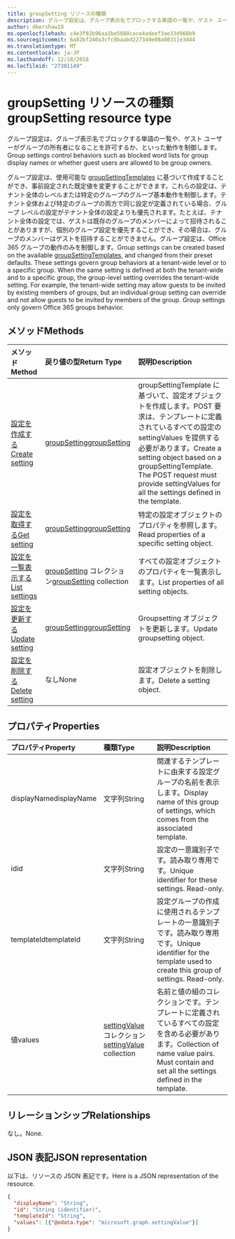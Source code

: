 ```yaml
---
title: groupSetting リソースの種類
description: グループ設定は、グループ表示名でブロックする単語の一覧や、ゲスト ユーザーがグループの所有者になることを許可するか、といった動作を制御します。
author: dkershaw10
ms.openlocfilehash: c4e3f92b96aa1be5088cace4adeef3ae33d968b9
ms.sourcegitcommit: 6a82bf240a3cfc0baabd227349e08a08311e3d44
ms.translationtype: MT
ms.contentlocale: ja-JP
ms.lasthandoff: 12/18/2018
ms.locfileid: "27301149"
---
```

# <a name="groupsetting-resource-type"></a><span data-ttu-id="0a8d5-103">groupSetting リソースの種類</span><span class="sxs-lookup"><span data-stu-id="0a8d5-103">groupSetting resource type</span></span>

<span data-ttu-id="0a8d5-104">グループ設定は、グループ表示名でブロックする単語の一覧や、ゲスト ユーザーがグループの所有者になることを許可するか、といった動作を制御します。</span><span class="sxs-lookup"><span data-stu-id="0a8d5-104">Group settings control behaviors such as blocked word lists for group display names or whether guest users are allowed to be group owners.</span></span>

<span data-ttu-id="0a8d5-p101">グループ設定は、使用可能な [groupSettingTemplates](groupsettingtemplate.md) に基づいて作成することができ、事前設定された既定値を変更することができます。これらの設定は、テナント全体のレベルまたは特定のグループのグループ基本動作を制御します。テナント全体および特定のグループの両方で同じ設定が定義されている場合、グループ レベルの設定がテナント全体の設定よりも優先されます。たとえば、テナント全体の設定では、ゲストは既存のグループのメンバーによって招待されることがありますが、個別のグループ設定を優先することができ、その場合は、グループのメンバーはゲストを招待することができません。グループ設定は、Office 365 グループの動作のみを制御します。</span><span class="sxs-lookup"><span data-stu-id="0a8d5-p101">Group settings can be created based on the available [groupSettingTemplates](groupsettingtemplate.md), and changed from their preset defaults. These settings govern group behaviors at a tenant-wide level or to a specific group. When the same setting is defined at both the tenant-wide and to a specific group, the group-level setting overrides the tenant-wide setting.  For example, the tenant-wide setting may allow guests to be invited by existing members of groups, but an individual group setting can override and not allow guests to be invited by members of the group. Group settings only govern Office 365 groups behavior.</span></span>

## <a name="methods"></a><span data-ttu-id="0a8d5-110">メソッド</span><span class="sxs-lookup"><span data-stu-id="0a8d5-110">Methods</span></span>

| <span data-ttu-id="0a8d5-111">メソッド</span><span class="sxs-lookup"><span data-stu-id="0a8d5-111">Method</span></span> | <span data-ttu-id="0a8d5-112">戻り値の型</span><span class="sxs-lookup"><span data-stu-id="0a8d5-112">Return Type</span></span> | <span data-ttu-id="0a8d5-113">説明</span><span class="sxs-lookup"><span data-stu-id="0a8d5-113">Description</span></span> |
|:---------------|:--------|:----------|
|[<span data-ttu-id="0a8d5-114">設定を作成する</span><span class="sxs-lookup"><span data-stu-id="0a8d5-114">Create setting</span></span>](../api/groupsetting-post-groupsettings.md) | [<span data-ttu-id="0a8d5-115">groupSetting</span><span class="sxs-lookup"><span data-stu-id="0a8d5-115">groupSetting</span></span>](groupsetting.md) |<span data-ttu-id="0a8d5-p102">groupSettingTemplate に基づいて、設定オブジェクトを作成します。POST 要求は、テンプレートに定義されているすべての設定の settingValues を提供する必要があります。</span><span class="sxs-lookup"><span data-stu-id="0a8d5-p102">Create a setting object based on a groupSettingTemplate. The POST request must provide settingValues for all the settings defined in the template.</span></span> |
|[<span data-ttu-id="0a8d5-118">設定を取得する</span><span class="sxs-lookup"><span data-stu-id="0a8d5-118">Get setting</span></span>](../api/groupsetting-get.md) | [<span data-ttu-id="0a8d5-119">groupSetting</span><span class="sxs-lookup"><span data-stu-id="0a8d5-119">groupSetting</span></span>](groupsetting.md) | <span data-ttu-id="0a8d5-120">特定の設定オブジェクトのプロパティを参照します。</span><span class="sxs-lookup"><span data-stu-id="0a8d5-120">Read properties of a specific setting object.</span></span> |
|[<span data-ttu-id="0a8d5-121">設定を一覧表示する</span><span class="sxs-lookup"><span data-stu-id="0a8d5-121">List settings</span></span>](../api/groupsetting-list.md) | <span data-ttu-id="0a8d5-122">[groupSetting](groupsetting.md) コレクション</span><span class="sxs-lookup"><span data-stu-id="0a8d5-122">[groupSetting](groupsetting.md) collection</span></span> | <span data-ttu-id="0a8d5-123">すべての設定オブジェクトのプロパティを一覧表示します。</span><span class="sxs-lookup"><span data-stu-id="0a8d5-123">List properties of all setting objects.</span></span> |
|[<span data-ttu-id="0a8d5-124">設定を更新する</span><span class="sxs-lookup"><span data-stu-id="0a8d5-124">Update setting</span></span>](../api/groupsetting-update.md) | [<span data-ttu-id="0a8d5-125">groupSetting</span><span class="sxs-lookup"><span data-stu-id="0a8d5-125">groupSetting</span></span>](groupsetting.md) | <span data-ttu-id="0a8d5-126">Groupsetting オブジェクトを更新します。</span><span class="sxs-lookup"><span data-stu-id="0a8d5-126">Update groupsetting object.</span></span> |
|[<span data-ttu-id="0a8d5-127">設定を削除する</span><span class="sxs-lookup"><span data-stu-id="0a8d5-127">Delete setting</span></span>](../api/groupsetting-delete.md) | <span data-ttu-id="0a8d5-128">なし</span><span class="sxs-lookup"><span data-stu-id="0a8d5-128">None</span></span> | <span data-ttu-id="0a8d5-129">設定オブジェクトを削除します。</span><span class="sxs-lookup"><span data-stu-id="0a8d5-129">Delete a setting object.</span></span> |

## <a name="properties"></a><span data-ttu-id="0a8d5-130">プロパティ</span><span class="sxs-lookup"><span data-stu-id="0a8d5-130">Properties</span></span>

| <span data-ttu-id="0a8d5-131">プロパティ</span><span class="sxs-lookup"><span data-stu-id="0a8d5-131">Property</span></span> | <span data-ttu-id="0a8d5-132">種類</span><span class="sxs-lookup"><span data-stu-id="0a8d5-132">Type</span></span> | <span data-ttu-id="0a8d5-133">説明</span><span class="sxs-lookup"><span data-stu-id="0a8d5-133">Description</span></span> |
|:---------------|:--------|:----------|
|<span data-ttu-id="0a8d5-134">displayName</span><span class="sxs-lookup"><span data-stu-id="0a8d5-134">displayName</span></span>|<span data-ttu-id="0a8d5-135">文字列</span><span class="sxs-lookup"><span data-stu-id="0a8d5-135">String</span></span>| <span data-ttu-id="0a8d5-136">関連するテンプレートに由来する設定グループの名前を表示します。</span><span class="sxs-lookup"><span data-stu-id="0a8d5-136">Display name of this group of settings, which comes from the associated template.</span></span> |
|<span data-ttu-id="0a8d5-137">id</span><span class="sxs-lookup"><span data-stu-id="0a8d5-137">id</span></span>|<span data-ttu-id="0a8d5-138">文字列</span><span class="sxs-lookup"><span data-stu-id="0a8d5-138">String</span></span>| <span data-ttu-id="0a8d5-p103">設定の一意識別子です。読み取り専用です。</span><span class="sxs-lookup"><span data-stu-id="0a8d5-p103">Unique identifier for these settings. Read-only.</span></span> |
|<span data-ttu-id="0a8d5-141">templateId</span><span class="sxs-lookup"><span data-stu-id="0a8d5-141">templateId</span></span>|<span data-ttu-id="0a8d5-142">文字列</span><span class="sxs-lookup"><span data-stu-id="0a8d5-142">String</span></span>| <span data-ttu-id="0a8d5-p104">設定グループの作成に使用されるテンプレートの一意識別子です。読み取り専用です。</span><span class="sxs-lookup"><span data-stu-id="0a8d5-p104">Unique identifier for the template used to create this group of settings. Read-only.</span></span> |
|<span data-ttu-id="0a8d5-145">値</span><span class="sxs-lookup"><span data-stu-id="0a8d5-145">values</span></span>|<span data-ttu-id="0a8d5-146">[settingValue](settingvalue.md) コレクション</span><span class="sxs-lookup"><span data-stu-id="0a8d5-146">[settingValue](settingvalue.md) collection</span></span>| <span data-ttu-id="0a8d5-p105">名前と値の組のコレクションです。テンプレートに定義されているすべての設定を含める必要があります。</span><span class="sxs-lookup"><span data-stu-id="0a8d5-p105">Collection of name value pairs. Must contain and set all the settings defined in the template.</span></span> |

## <a name="relationships"></a><span data-ttu-id="0a8d5-149">リレーションシップ</span><span class="sxs-lookup"><span data-stu-id="0a8d5-149">Relationships</span></span>

<span data-ttu-id="0a8d5-150">なし。</span><span class="sxs-lookup"><span data-stu-id="0a8d5-150">None.</span></span>

## <a name="json-representation"></a><span data-ttu-id="0a8d5-151">JSON 表記</span><span class="sxs-lookup"><span data-stu-id="0a8d5-151">JSON representation</span></span>

<span data-ttu-id="0a8d5-152">以下は、リソースの JSON 表記です。</span><span class="sxs-lookup"><span data-stu-id="0a8d5-152">Here is a JSON representation of the resource.</span></span>

<!--{
  "blockType": "resource",
  "openType": true,
  "optionalProperties": [],
  "keyProperty": "id",
  "baseType": "microsoft.graph.entity",
  "@odata.type": "microsoft.graph.groupSetting"
}-->

```json
{
  "displayName": "String",
  "id": "String (identifier)",
  "templateId": "String",
  "values": [{"@odata.type": "microsoft.graph.settingValue"}]
}

```


<!-- uuid: 8fcb5dbc-d5aa-4681-8e31-b001d5168d79
2015-10-25 14:57:30 UTC -->
<!-- {
  "type": "#page.annotation",
  "description": "groupSetting resource",
  "keywords": "",
  "section": "documentation",
  "tocPath": ""
}-->